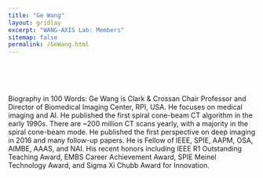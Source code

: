 ```yaml
---
title: "Ge Wang"
layout: gridlay
excerpt: "WANG-AXIS Lab: Members"
sitemap: false
permalink: /GeWang.html
---
```


<br/>
<br/>
<br/>

Biography in 100 Words: Ge Wang is Clark & Crossan Chair Professor and Director of Biomedical Imaging Center, RPI, USA. He focuses on medical imaging and AI. He published the first spiral cone-beam CT algorithm in the early 1990s. There are ~200 million CT scans yearly, with a majority in the spiral cone-beam mode. He published the first perspective on deep imaging in 2016 and many follow-up papers. He is Fellow of IEEE, SPIE, AAPM, OSA, AIMBE, AAAS, and NAI. His recent honors including IEEE R1 Outstanding Teaching Award, EMBS Career Achievement Award, SPIE Meinel Technology Award, and Sigma Xi Chubb Award for Innovation.
